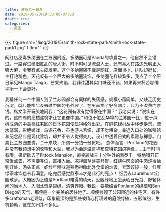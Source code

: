 ```yaml
---
title: 波特兰一日游
date: 2019-05-23T19:30:00-07:00
draft: true
categories:
  - 美国
---
```

{{< figure src="/img/2019/5/smith-rock-state-park/smith-rock-state-park1.jpg" title="" >}}


<!--more-->
网红店巫毒多纳圈在兰苏园附近，多纳圈可是Panda的挚爱之一，他自然不会错过。一路穿过破旧脏乱的唐人街，时不时可见流浪人士，还有黑人在路边光明正大吸大麻，令我有点头皮发麻。这个多纳圈店不愧是网红，店面很小，排队却挺长，主打艳粉色，天花板有一个巨大的多纳圈装饰，多纳圈花样较繁多，我点了个个平日罕见Mango Tango，芒果夹馅，若非过甜其实口味还不错，如果再来杯苦咖啡平衡一下会更好。

我猜任何一个中国人到了兰苏园都会有同样的失落感，规模小而简单，又缺乏历史沉淀，就只能哄哄没去过中国的老外罢了。在里面拍了好多照片，只为不浪费门票钱。楷文半开玩笑地问我：“这花园有没有觉得像在中国？” 我老实说：“说实在的，这四周的高楼建筑才让它更像中国。”
和位于脏乱华埠的兰苏园一比，位于绿树成荫的中高档住宅区的日本花园便显得格外出彩。在鲜花绿树丛中移步换景，流水潺潺，彩鲤嬉戏，鸟语花香，虽也游人若织，却不觉嘈杂。靠近入口处的咖啡馆和纪念品店是现代建筑，却并不令人觉得突兀，设计中透着日式的素雅与禅意。门票比兰苏园要贵，二十来块，所谓一分钱一分货吧。
总体而言，Portland的花园并没有我预想中的惊艳和大型，我以为会是温哥华布查特花园的等级……由于时间有限，果断砍去了Pittock Mansion，直接转战三十分钟外的鼎泰丰。特地错开正常饭点去，不需要等位，直接入坐。凉拌海草鲜美开胃，红烧牛肉面的牛肉炖得恰到好处，汤头正点，虾炒年糕味道熟悉得像北外食堂的炒饭，素蒸饺较一般，红豆绿茶冰饮也令我满意。吃完后感觉鼎泰丰才是此行的亮点！
饭后去Laurelhurst公园散步。大概因为正值是Portland难得的晴天，公园绿地上坐满晒日光浴、野餐休闲的当地人，入眼处皆是碧绿，清爽养眼。我说，要能结合Portland的绿植和San Diego的天气，那便是一个完美的居住地了。顺便参观了公园附近的住宅区，有许多craftsman老建筑，印象最深的是那些被精心打理过的庭院绿植，五彩缤纷，生机勃勃，这在加州并不多见。
